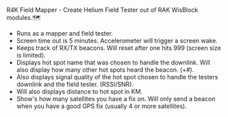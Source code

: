 R4K Field Mapper - Create Helium Field Tester out of RAK WisBlock modules.🗺️

- Runs as a mapper and field tester.
- Screen time out is 5 minutes. Accelerometer will trigger a screen wake.
- Keeps track of RX/TX beacons. Will reset after one hits 999 (screen size is limited).
- Displays hot spot name that was chosen to handle the downlink. Will also display how many other hot spots heard the beacon. (+#).
- Also displays signal quality of the hot spot chosen to handle the testers downlink and the field tester. (RSSI/SNR).
- Will also displays distance to hot spot in KM.
- Show's how many satellites you have a fix on. Will only send a beacon when you have a good GPS fix (usually 4 or more satellites). 

